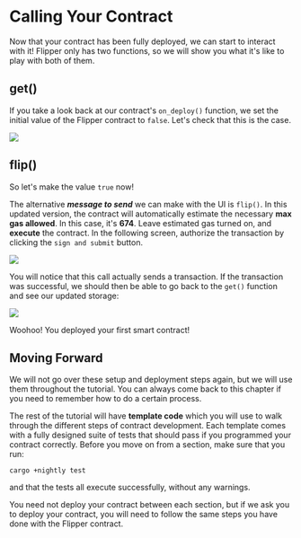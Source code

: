 # Calling Your Contract

Now that your contract has been fully deployed, we can start to interact with it! Flipper only has two functions, so we will show you what it's like to play with both of them.

## get\(\)

If you take a look back at our contract's `on_deploy()` function, we set the initial value of the Flipper contract to `false`. Let's check that this is the case.

![](../../../../../.gitbook/assets/contractcall1.png)

## flip\(\)

So let's make the value `true` now!

The alternative _**message to send**_ we can make with the UI is `flip()`. In this updated version, the contract will automatically estimate the necessary **max gas allowed**. In this case, it's **674**. Leave estimated gas turned on, and **execute** the contract. In the following screen, authorize the transaction by clicking the `sign and submit` button.

![](../../../../../.gitbook/assets/conractcall2.png)

You will notice that this call actually sends a transaction. If the transaction was successful, we should then be able to go back to the `get()` function and see our updated storage:

![](../../../../../.gitbook/assets/contractcall3.png)

Woohoo! You deployed your first smart contract!

## Moving Forward

We will not go over these setup and deployment steps again, but we will use them throughout the tutorial. You can always come back to this chapter if you need to remember how to do a certain process.

The rest of the tutorial will have **template code** which you will use to walk through the different steps of contract development. Each template comes with a fully designed suite of tests that should pass if you programmed your contract correctly. Before you move on from a section, make sure that you run:

```text
cargo +nightly test
```

and that the tests all execute successfully, without any warnings.

You need not deploy your contract between each section, but if we ask you to deploy your contract, you will need to follow the same steps you have done with the Flipper contract.

